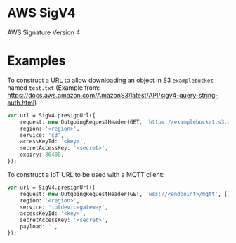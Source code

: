 # AWS SigV4

AWS Signature Version 4

# Examples

To construct a URL to allow downloading an object in S3 `examplebucket` named `test.txt`
(Example from: https://docs.aws.amazon.com/AmazonS3/latest/API/sigv4-query-string-auth.html)

```haxe
var url = SigV4.presignUrl({
	request: new OutgoingRequestHeader(GET, 'https://examplebucket.s3.amazonaws.com/test.txt', []),
	region: '<region>',
	service: 's3',
	accessKeyId: '<key>',
	secretAccessKey: '<secret>',
	expiry: 86400,
});
```

To construct a IoT URL to be used with a MQTT client:

```haxe
var url = SigV4.presignUrl({
	request: new OutgoingRequestHeader(GET, 'wss://<endpoint>/mqtt', []),
	region: '<region>',
	service: 'iotdevicegateway',
	accessKeyId: '<key>',
	secretAccessKey: '<secret>',
	payload: '',
});
```